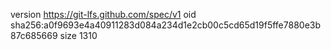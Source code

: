 version https://git-lfs.github.com/spec/v1
oid sha256:a0f9693e4a40911283d084a234d1e2cb00c5cd65d19f5ffe7880e3b87c685669
size 1310
